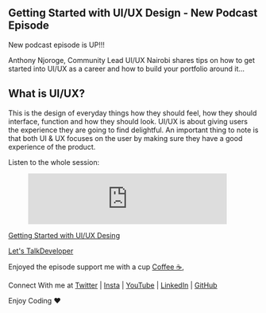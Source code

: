 ## Getting Started with UI/UX Design - New Podcast Episode

New podcast episode is UP!!!

Anthony Njoroge, Community Lead UI/UX Nairobi shares tips on how to get started into UI/UX as a career and how to build your portfolio around it...

## What is UI/UX? 
This is the design of everyday things how they should feel, how they should interface, function and how they should look. UI/UX is about giving users the experience they are going to find delightful. An important thing to note is that both UI & UX focuses on the user by making sure they have a good experience of the product.


Listen to the whole session: 

<figure class="video_container">
  <iframe src="https://anchor.fm/hillary-nyakundi/embed/episodes/A-Chat-with-Lead-UIUX-Nairobi-Anthony-on-how-To-Get-Started-with-UIUX-Design-e1amge2" height="102px" width="400px" frameborder="0" scrolling="no"></iframe>
</figure>

[Getting Started with UI/UX Desing](https://anchor.fm/hillary-nyakundi/episodes/A-Chat-with-Lead-UIUX-Nairobi-Anthony-on-how-To-Get-Started-with-UIUX-Design-e1amge2)

[Let's TalkDeveloper](https://anchor.fm/hillary-nyakundi)

Enjoyed the episode support me with a cup [Coffee ☕](https://www.buymeacoffee.com/lary),

Connect With me at [Twitter](https://twitter.com/larymak1) | [Insta](https://www.instagram.com/nextgencoders/) | [YouTube](https://www.youtube.com/channel/UCrT1ARRZfLOuf6nc_97eXEg) | [LinkedIn](https://www.linkedin.com/in/hillary-nyakundi)  | [GitHub](https://github.com/larymak) 

Enjoy Coding ❤
